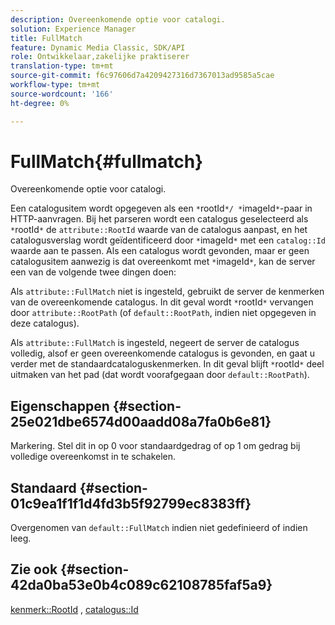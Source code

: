 ```yaml
---
description: Overeenkomende optie voor catalogi.
solution: Experience Manager
title: FullMatch
feature: Dynamic Media Classic, SDK/API
role: Ontwikkelaar,zakelijke praktiserer
translation-type: tm+mt
source-git-commit: f6c97606d7a4209427316d7367013ad9585a5cae
workflow-type: tm+mt
source-wordcount: '166'
ht-degree: 0%

---
```



# FullMatch{#fullmatch}

Overeenkomende optie voor catalogi.

Een catalogusitem wordt opgegeven als een `*`rootId`*/ *`imageId`*`-paar in HTTP-aanvragen. Bij het parseren wordt een catalogus geselecteerd als `*`rootId`*` de `attribute::RootId` waarde van de catalogus aanpast, en het catalogusverslag wordt geïdentificeerd door `*`imageId`*` met een `catalog::Id` waarde aan te passen. Als een catalogus wordt gevonden, maar er geen catalogusitem aanwezig is dat overeenkomt met `*`imageId`*`, kan de server een van de volgende twee dingen doen:

Als `attribute::FullMatch` niet is ingesteld, gebruikt de server de kenmerken van de overeenkomende catalogus. In dit geval wordt `*`rootId`*` vervangen door `attribute::RootPath` (of `default::RootPath`, indien niet opgegeven in deze catalogus).

Als `attribute::FullMatch` is ingesteld, negeert de server de catalogus volledig, alsof er geen overeenkomende catalogus is gevonden, en gaat u verder met de standaardcataloguskenmerken. In dit geval blijft `*`rootId`*` deel uitmaken van het pad (dat wordt voorafgegaan door `default::RootPath`).

## Eigenschappen {#section-25e021dbe6574d00aadd08a7fa0b6e81}

Markering. Stel dit in op 0 voor standaardgedrag of op 1 om gedrag bij volledige overeenkomst in te schakelen.

## Standaard {#section-01c9ea1f1f1d4fd3b5f92799ec8383ff}

Overgenomen van `default::FullMatch` indien niet gedefinieerd of indien leeg.

## Zie ook {#section-42da0ba53e0b4c089c62108785faf5a9}

[kenmerk::RootId](../../../../../is-api/image-catalog/image-serving-api-ref/c-image-catalog-reference/c-attributes-reference/r-rootid.md#reference-13653312925e4a08b90f99961d53f546) ,  [catalogus::Id](/help/aem-is-ir-api/is-api/image-catalog/image-serving-api-ref/c-image-catalog-reference/c-image-svg-data-reference/c-image-data-reference/r-id-cat.md)
